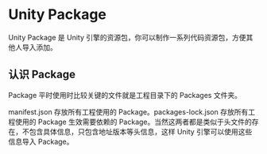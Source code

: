 # Unity Package

Unity Package 是 Unity 引擎的资源包，你可以制作一系列代码资源包，方便其他人导入添加。

## 认识 Package

Package 平时使用时比较关键的文件就是工程目录下的 Packages 文件夹。

manifest.json 存放所有工程使用的 Package。packages-lock.json 存放所有工程使用的 Package 生效需要依赖的 Package。当然这两者都是类似于头文件的存在，不包含具体信息，只包含地址版本等头信息，这样 Unity 引擎可以使用这些信息导入 Package。
